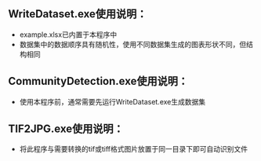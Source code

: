 ## WriteDataset.exe使用说明：
* example.xlsx已内置于本程序中 
* 数据集中的数据顺序具有随机性，使用不同数据集生成的图表形状不同，但结构相同

## CommunityDetection.exe使用说明：
* 使用本程序前，通常需要先运行WriteDataset.exe生成数据集

## TIF2JPG.exe使用说明：
* 将此程序与需要转换的tif或tiff格式图片放置于同一目录下即可自动识别文件
